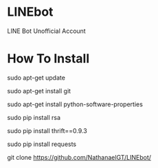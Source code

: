 # LINEbot
LINE Bot Unofficial Account

# How To Install
sudo apt-get update

sudo apt-get install git

sudo apt-get install python-software-properties

sudo pip install rsa

sudo pip install thrift==0.9.3

sudo pip install requests

git clone https://github.com/NathanaelGT/LINEbot/

